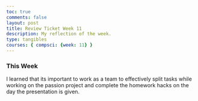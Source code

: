 ```yaml
---
toc: true
comments: false
layout: post
title: Review Ticket Week 11
description: My reflection of the week.  
type: tangibles
courses: { compsci: {week: 11} }
---
```


### This Week 
I learned that its important to work as a team to effectively split tasks while working on the passion project and complete the homework hacks on the day the presentation is given. 